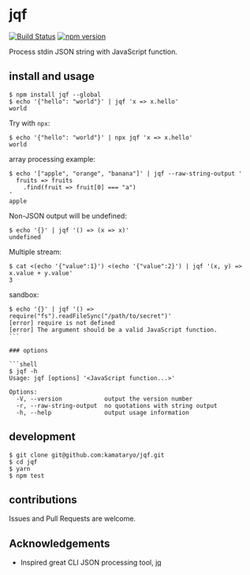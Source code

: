 # jqf

[![Build Status](https://travis-ci.org/kamataryo/jqf.svg?branch=master)](https://travis-ci.org/kamataryo/jqf)
[![npm version](https://badge.fury.io/js/jqf.svg)](https://badge.fury.io/js/jqf)

Process stdin JSON string with JavaScript function.

## install and usage

```shell
$ npm install jqf --global
$ echo '{"hello": "world"}' | jqf 'x => x.hello'
world
```

Try with `npx`:

```shell
$ echo '{"hello": "world"}' | npx jqf 'x => x.hello'
world
```

array processing example:

```shell
$ echo '["apple", "orange", "banana"]' | jqf --raw-string-output '
  fruits => fruits
    .find(fruit => fruit[0] === "a")
'
apple
```

Non-JSON output will be undefined:

```shell
$ echo '{}' | jqf '() => (x => x)'
undefined
```

Multiple stream:

```shell
$ cat <(echo '{"value":1}') <(echo '{"value":2}') | jqf '(x, y) => x.value + y.value'
3
```

sandbox:

````shell
$ echo '{}' | jqf '() => require("fs").readFileSync("/path/to/secret")'
[error] require is not defined
[error] The argument should be a valid JavaScript function.
```

### options

```shell
$ jqf -h
Usage: jqf [options] '<JavaScript function...>'

Options:
  -V, --version            output the version number
  -r, --raw-string-output  no quotations with string output
  -h, --help               output usage information
````

## development

```shell
$ git clone git@github.com:kamataryo/jqf.git
$ cd jqf
$ yarn
$ npm test
```

## contributions

Issues and Pull Requests are welcome.

## Acknowledgements

- Inspired great CLI JSON processing tool, [jq](https://stedolan.github.io/jq/)
